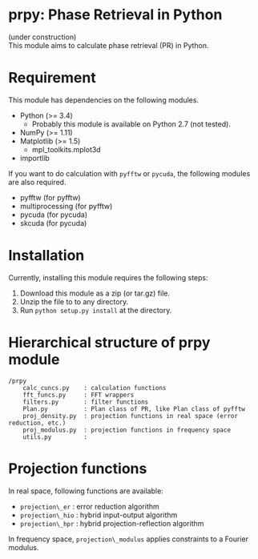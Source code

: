 prpy: Phase Retrieval in Python
=====

(under construction)   
This module aims to calculate phase retrieval (PR) in Python.   

# Requirement
This module has dependencies on the following modules.

* Python (>= 3.4)
    + Probably this module is available on Python 2.7 (not tested).
* NumPy (>= 1.11)
* Matplotlib (>= 1.5)
    + mpl_toolkits.mplot3d
* importlib

If you want to do calculation with `pyfftw` or `pycuda`, the following modules are also required.

* pyfftw (for pyfftw)
* multiprocessing (for pyfftw)
* pycuda (for pycuda)
* skcuda (for pycuda)

# Installation
Currently, installing this module requires the following steps:

1. Download this module as a zip (or tar.gz) file.
1. Unzip the file to to any directory.
1. Run `python setup.py install` at the directory.

# Hierarchical structure of prpy module
```
/prpy
    calc_cuncs.py    : calculation functions
    fft_funcs.py     : FFT wrappers
    filters.py       : filter functions
    Plan.py          : Plan class of PR, like Plan class of pyfftw
    proj_density.py  : projection functions in real space (error reduction, etc.)
    proj_modulus.py  : projection functions in frequency space
    utils.py         :
```

# Projection functions
In real space, following functions are available:

* `projection\_er`  : error reduction algorithm
* `projection\_hio` : hybrid input-output algorithm
* `projection\_hpr` : hybrid projection-reflection algorithm

In frequency space, `projection\_modulus` applies constraints to a Fourier modulus.
